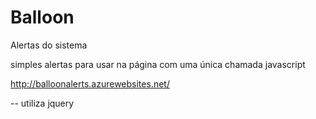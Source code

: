 # Balloon
Alertas do sistema

simples alertas para usar na página com uma única chamada javascript

http://balloonalerts.azurewebsites.net/

-- utiliza jquery
